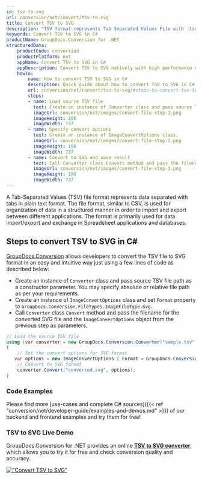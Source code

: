 ```yaml
---
id: tsv-to-svg
url: conversion/net/convert/tsv-to-svg
title: Convert TSV to SVG
description: "TSV format represents Tab Separated Values File with .tsv extension. Learn how to convert TSV to SVG file programmatically in C# language using GroupDocs.Conversion for .NET library."
keywords: Convert TSV to SVG in C#
productName: GroupDocs.Conversion for .NET
structuredData:
    productCode: conversion
    productPlatform: net
    appName: Convert TSV to SVG in C#
    appDescription: Convert TSV to SVG natively with high performance using C# language and server side GroupDocs.Conversion for .NET APIs, without the use of any software like Microsoft or Open Office.
    howTo:
        name: How to convert TSV to SVG in C# 
        description: Quick guide about how to convert TSV to SVG in C# with high performance and accuracy.
        url: conversion/net/convert/tsv-to-svg/#steps-to-convert-tsv-to-svg-in-c
        steps:
        - name: Load source TSV file 
          text: Create an instance of Converter class and pass source TSV file path as a constructor parameter. You may specify absolute or relative file path as per your requirements. 
          imageUrl: conversion/net/images/convert-file-step-1.png
          imageHeight: 196
          imageWidth: 737
        - name: Specify convert options 
          text: Create an instance of ImageConvertOptions class.
          imageUrl: conversion/net/images/convert-file-step-2.png
          imageHeight: 196
          imageWidth: 737
        - name: Convert to SVG and save result 
          text: Call Converter class Convert method and pass the filename for the converted HTML file and the ImageConvertOptions object from the previous step as parameters.
          imageUrl: conversion/net/images/convert-file-step-3.png
          imageHeight: 196
          imageWidth: 737
---
```


A Tab-Separated Values (TSV) file format represents data separated with tabs in plain text format. The file format, similar to CSV, is used for organization of data in a structured manner in order to import and export between different applications. The format is primarily used for data import/export and exchange in Spreadsheet applications and databases. 

## Steps to convert TSV to SVG in C#

[GroupDocs.Conversion](https://products.groupdocs.com/conversion/net) allows developers to convert the TSV file to SVG format in an easy and intuitive way just using a few lines of code as described below:

* Create an instance of `Converter` class and pass source TSV file path as a constructor parameter. You may specify absolute or relative file path as per your requirements. 
* Create an instance of `ImageConvertOptions` class and set `Format` property to `GroupDocs.Conversion.FileTypes.ImageFileType.Svg`.
* Call `Converter` class `Convert` method and pass the filename for the converted SVG file and the `ImageConvertOptions` object from the previous step as parameters.

```csharp
// Load the source TSV file
using (var converter = new GroupDocs.Conversion.Converter("sample.tsv"))
{
    // Set the convert options for SVG format
   var options = new ImageConvertOptions { Format = GroupDocs.Conversion.FileTypes.ImageFileType.Svg };
    // Convert to SVG format
    converter.Convert("converted.svg", options);
}
```

### Code Examples

Please find more [use-cases and complete C# sources]({{< ref "conversion/net/developer-guide/examples-and-demos.md" >}}) of our backend and frontend examples and try them for free!

### TSV to SVG Live Demo

GroupDocs.Conversion for .NET provides an online [**TSV to SVG converter**](https://products.groupdocs.app/conversion/tsv-to-svg), which allows you to try it for free and check conversion quality and accuracy.

[!["Convert TSV to SVG"](conversion/net/images/convert-to-svg/convert-tsv-to-svg.png)](https://products.groupdocs.app/conversion/tsv-to-svg)